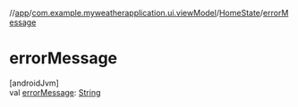 //[app](../../../index.md)/[com.example.myweatherapplication.ui.viewModel](../index.md)/[HomeState](index.md)/[errorMessage](error-message.md)

# errorMessage

[androidJvm]\
val [errorMessage](error-message.md): [String](https://kotlinlang.org/api/latest/jvm/stdlib/kotlin/-string/index.html)
